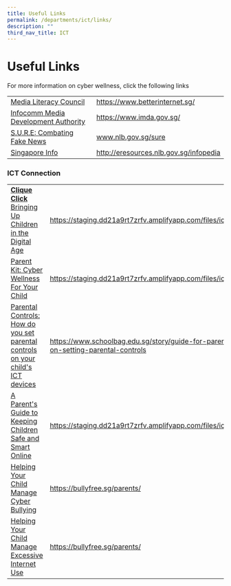 ```yaml
---
title: Useful Links
permalink: /departments/ict/links/
description: ""
third_nav_title: ICT
---
```

Useful Links
============

For more information on cyber wellness, click the following links

|  |  |
|---|---|
| [Media Literacy Council](https://www.betterinternet.sg/) | https://www.betterinternet.sg/ |
| [Infocomm Media Development Authority](https://www.imda.gov.sg/) | https://www.imda.gov.sg/ |
| [S.U.R.E: Combating Fake News](http://www.nlb.gov.sg/sure) | www.nlb.gov.sg/sure |
| [Singapore Info](http://eresources.nlb.gov.sg/infopedia) | http://eresources.nlb.gov.sg/infopedia |

### ICT Connection

|  |  |
|---|---|
| [**Clique Click** Bringing Up Children in the Digital Age](/files/ict1.pdf) | https://staging.dd21a9rt7zrfv.amplifyapp.com/files/ict1.pdf |
| [Parent Kit: Cyber Wellness For Your Child](/files/ict2.pdf) | https://staging.dd21a9rt7zrfv.amplifyapp.com/files/ict2.pdf |
| [Parental Controls: How do you set parental controls on your child's ICT devices](https://www.schoolbag.edu.sg/story/guide-for-parents-on-setting-parental-controls) | https://www.schoolbag.edu.sg/story/guide-for-parents-on-setting-parental-controls |
| [A Parent's Guide to Keeping Children Safe and Smart Online](/files/ict3.pdf) | https://staging.dd21a9rt7zrfv.amplifyapp.com/files/ict3.pdf |
| [Helping Your Child Manage Cyber Bullying](https://bullyfree.sg/parents/) | https://bullyfree.sg/parents/ |
| [Helping Your Child Manage Excessive Internet Use](https://www.healthhub.sg/live-healthy/1037/help-your-child-untangle-from-the-web) | https://bullyfree.sg/parents/ |